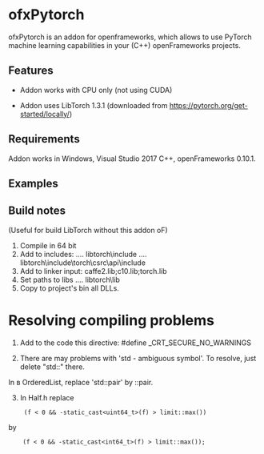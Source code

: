 # ofxPytorch

ofxPytorch is an addon for openframeworks, which allows to use PyTorch machine learning capabilities 
in your (C++) openFrameworks projects. 

## Features

* Addon works with CPU only (not using CUDA)

* Addon uses LibTorch 1.3.1 (downloaded from https://pytorch.org/get-started/locally/)


## Requirements

Addon works in Windows, Visual Studio 2017 C++, openFrameworks 0.10.1.


## Examples


## Build notes
(Useful for build LibTorch without this addon oF)

1. Compile in 64 bit
2. Add to includes: 
   .... libtorch\include
   .... libtorch\include\torch\csrc\api\include
3. Add to linker input:
     caffe2.lib;c10.lib;torch.lib    
4. Set paths to libs
   .... libtorch\lib
5. Copy to project's bin all DLLs.

# Resolving compiling problems

1. Add to the code this directive:
#define _CRT_SECURE_NO_WARNINGS

2. There are may problems with 'std - ambiguous symbol'.
To resolve, just  delete "std::" there. 

In в OrderedList, replace 'std::pair'  by ::pair.

3. In Half.h
replace

        (f < 0 && -static_cast<uint64_t>(f) > limit::max())

by

        (f < 0 && -static_cast<int64_t>(f) > limit::max());

